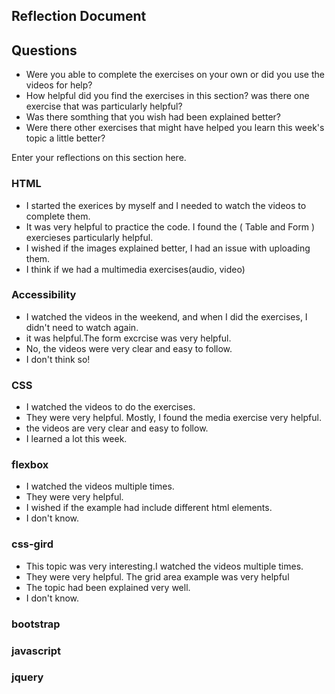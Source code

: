 ## Reflection Document

## Questions

- Were you able to complete the exercises on your own or did you use the videos for help?
- How helpful did you find the exercises in this section? was there one exercise that was particularly helpful?
- Was there somthing that you wish had been explained better?
- Were there other exercises that might have helped you learn this week's topic a little better?

Enter your reflections on this section here.

### HTML

- I started the exerices by myself and I needed to watch the videos to complete them.
- It was very helpful to practice the code. I found the ( Table and Form ) exercieses particularly helpful.
- I wished if the images explained better, I had an issue with uploading them.
- I think if we had a multimedia exercises(audio, video)

### Accessibility

- I watched the videos in the weekend, and when I did the exercises, I didn't need to watch again.
- it was helpful.The form excrcise was very helpful.
- No, the videos were very clear and easy to follow.
- I don't think so!

### CSS

- I watched the videos to do the exercises.
- They were very helpful. Mostly, I found the media
  exercise very helpful.
- the videos are very clear and easy to follow.
- I learned a lot this week.

### flexbox

- I watched the videos multiple times.
- They were very helpful.
- I wished if the example had include different html elements.
- I don't know.

### css-gird

- This topic was very interesting.I watched the videos multiple times.
- They were very helpful. The grid area example was very helpful
- The topic had been explained very well.
- I don't know.

### bootstrap

### javascript

### jquery
